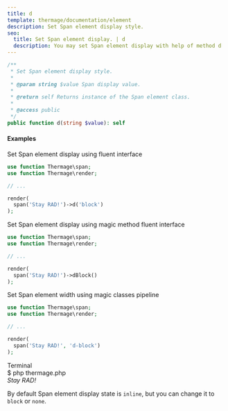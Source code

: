 ```yaml
---
title: d
template: thermage/documentation/element
description: Set Span element display style.
seo:
  title: Set Span element display. | d
  description: You may set Span element display with help of method d
---
```


```php
/**
 * Set Span element display style.
 *
 * @param string $value Span display value.
 *
 * @return self Returns instance of the Span element class.
 *
 * @access public
 */
public function d(string $value): self
```

#### Examples

Set Span element display using fluent interface
```php
use function Thermage\span;
use function Thermage\render;

// ...

render( 
  span('Stay RAD!')->d('block')
);
```

Set Span element display using magic method fluent interface
```php
use function Thermage\span;
use function Thermage\render;

// ...

render( 
  span('Stay RAD!')->dBlock()
);
```

Set Span element width using magic classes pipeline
```php
use function Thermage\span;
use function Thermage\render;

// ...

render( 
  span('Stay RAD!', 'd-block')
);
```

<div class="terminal">
  <div class="terminal-header">Terminal</div>
  <div class="terminal-body">
    <div class="terminal-command">$ php thermage.php</div>
    <div style="font-style: italic; width: 100%">Stay RAD!</div>
  </div>
</div>

By default Span element display state is `inline`, but you can change it to `block` or `none`.
